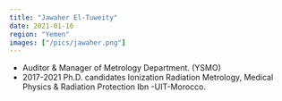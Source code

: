 ```yaml
---
title: "Jawaher El-Tuweity"
date: 2021-01-16
region: "Yemen"
images: ["/pics/jawaher.png"]
---
```


- Auditor & Manager of Metrology Department. (YSMO)
- 2017-2021 Ph.D. candidates Ionization Radiation Metrology, Medical Physics & Radiation Protection Ibn -UIT-Morocco.